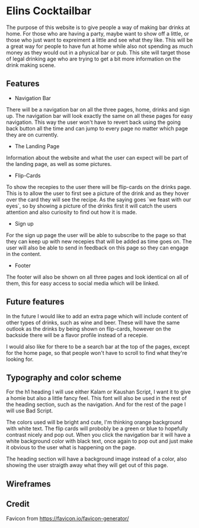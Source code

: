# Elins Cocktailbar

The purpose of this website is to give people a way of making bar drinks at home. For those who are having a party, maybe want to show off a little, or those who just want to expreiment a little and see what they like. This will be a great way for people to have fun at home while also not spending as much money as they would out in a physical bar or pub. This site will target those of legal drinking age who are trying to get a bit more information on the drink making scene.

## Features

* Navigation Bar

There will be a navigation bar on all the three pages, home, drinks and sign up. The navigation bar will look exactly the same on all these pages for easy navigation. This way the user won't have to revert back using the going back button all the time and can jump to every page no matter which page they are on currently.

* The Landing Page

Information about the website and what the user can expect will be part of the landing page, as well as some pictures.

* Flip-Cards
  
To show the recepies to the user there will be flip-cards on the drinks page. This is to allow the user to first see a picture of the drink and as they hover over the card they will see the recipe. As the saying goes `we feast with our eyes´, so by showing a picture of the drinks first it will catch the users attention and also curiosity to find out how it is made.

* Sign up

For the sign up page the user will be able to subscribe to the page so that they can keep up with new recepies that will be added as time goes on. The user will also be able to send in feedback on this page so they can engage in the content.

* Footer

The footer will also be shown on all three pages and look identical on all of them, this for easy access to social media which will be linked.

## Future features

In the future I would like to add an extra page which will include content of other types of drinks, such as wine and beer. These will have the same outlook as the drinks by being shown on flip-cards, however on the backside there will be a flavor profile instead of a recepie.

I would also like for there to be a search bar at the top of the pages, except for the home page, so that people won't have to scroll to find what they're looking for.

## Typography and color scheme

For the h1 heading I will use either Kalam or Kaushan Script, I want it to give a homie but also a little fancy feel. This font will also be used in the rest of the heading section, such as the navigation. And for the rest of the page I will use Bad Script.

The colors used will be bright and cute, I'm thinking orange background with white text. The flip cards will probobly be a green or blue to hopefully contrast nicely and pop out. When you click the navigation bar it will have a white background color with black text, once again to pop out and just make it obvious to the user what is happening on the page. 

The heading section will have a background image instead of a color, also showing the user straigth away what they will get out of this page.

## Wireframes

## Credit

Favicon from <https://favicon.io/favicon-generator/>
